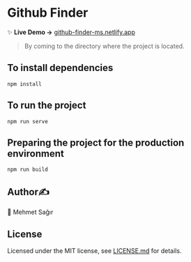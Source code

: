 # Github Finder
✨ **Live Demo ->** [github-finder-ms.netlify.app](https://github-finder-ms.netlify.app/)
> By coming to the directory where the project is located.

## To install dependencies
```
npm install
```
## To run the project
```
npm run serve
```
## Preparing the project for the production environment
```
npm run build
```

## Author✍️
👤 Mehmet Sağır

## License
Licensed under the MIT license, see [LICENSE.md](LICENSE) for details.
